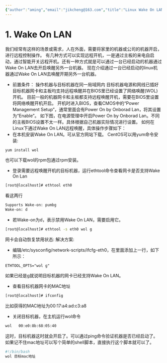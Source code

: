 ```yaml
---
{"author":"aming","email":"jikcheng@163.com","title":"Linux Wake On LAN","creation_date":"2022-06-27 15:57","Last modified date":"2022-11-25 16:00","tags":"Linux Wake On LAN","File Folder with relative path":"system/Doc/Linux/Linux Doc/Linux Server soft/Wake On LAN","remark":null,"other":null,"dg-publish":true,"permalink":"/system/doc/linux/linux-doc/linux-server-soft/wake-on-lan/linux-wake-on-lan/","dgPassFrontmatter":true}
---
```



# 1. Wake On LAN
我们经常有这样的场景或需求，人在外面，需要将家里的机器或公司的机器开启，进行远程控制操作。
有几种方式可以实现远程开机，一是通过主板的来电自启动，通过智能开关远程开机。还有一种方式就是可以通过一台已经启动的机器通过Wake On LAN去开启唤醒另外一台机器。
现在介绍通过一台已经启动的linux机器通过Wake On LAN去唤醒开期另外一台机器。
* 前置条件：
操作机器与目标机器在同一局域网内
目标机器电源和网线已插好
目标机器网卡和主板均支持远程唤醒并在BIOS里已经设置了网络唤醒(WOL)开机。
目前一般的机器网卡和主板都支持远程唤醒开机，需要在BIOS里设置将网络唤醒开机开启。
开机时进入BIOS，查看CMOS中的“Power Management Setup”，通常里面会有Power On by Onborad Lan，将其设置为“Enable”。
如下图，在电源管理中开启Power On by Onborad Lan。不同的主板BIOS设置不太一样。具体根据自己机器实际情况进行设置。
如何在Linux下通过Wake On LAN远程唤醒，具体操作步骤如下：
* 在本机安装Wake On LAN。可从官方网站下载。
CentOS可以用yum命令安装:
```sh
yum install wol
```
也可以下载wol的rpm包通过rpm安装。
 
* 登录需要远程唤醒开机的目标机器，运行ethtool命令查看网卡是否支持Wake On Lan
```sh
[root@localhost]# ethtool eth0
```
看这两行
```sh
Supports Wake-on: pumbg
Wake-on: d
```
* 若Wake-on为d，表示禁用Wake On LAN，需要启用它。
```sh
[root@localhost]# ethtool -s eth0 wol g
```

网卡会自动恢复禁用状态:
解决方案:

- 编辑/etc/sysconfig/network-scripts/ifcfg-eth0，在里面添加上一行，如下所示：

```vim
ETHTOOL_OPTS="wol g"
```
如果已经是g就说明目标机器的网卡已经支持Wake On LAN。
* 查看目标机器网卡的MAC地址
```sh
[root@localhost]# ifconfig
```
比如获得的MAC地址为00:17:a4:ad:c3:a8
* 关闭目标机器，在主机运行wol命令
```sh
wol   00:e0:8b:68:05:40
```
这时，目标机器这时就会开启了。可以通过ping命令验证机器是否已经启动了。
如果记不住mac地址可以写个简单的shell脚本，直接执行这个脚本就可以了。
```sh
#!/bin/bash
wol 目标mac地址
```